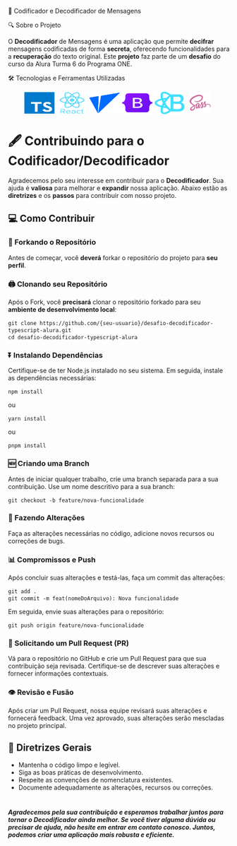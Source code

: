 📜 Codificador e Decodificador de Mensagens

🔍 Sobre o Projeto

O **Decodificador** de Mensagens é uma aplicação que permite **decifrar** mensagens codificadas de forma **secreta**, oferecendo funcionalidades para a **recuperação** do texto original. Este **projeto** faz parte de um **desafio** do curso da Alura Turma 6 do Programa ONE.

🛠️ Tecnologias e Ferramentas Utilizadas

<div align='center'>
    <img align='center' height='50' width='70' title='TypeScript' alt='typescript' src='https://github.com/devicons/devicon/blob/master/icons/typescript/typescript-original.svg' />
    <img align='center' height='50' width='70' title='React' alt='react' src='https://github.com/devicons/devicon/blob/master/icons/react/react-original-wordmark.svg' />
    <img align='center' height='50' width='70' title='Vite' alt='vite' src='https://github.com/devicons/devicon/blob/master/icons/vite/vite-original.svg' />
    <img align='center' height='55' width='70' title='Bootstrap' alt='bootstrap' src='https://github.com/devicons/devicon/blob/master/icons/bootstrap/bootstrap-original.svg' />
    <img align='center' height='54' width='68' title='Reactstrap' alt='reactstrap' src='https://github.com/devicons/devicon/blob/master/icons/reactbootstrap/reactbootstrap-original.svg' /> &nbsp;
    <img align='center' height='49' width='49' title='Sass' alt='sass' src='https://github.com/devicons/devicon/blob/master/icons/sass/sass-original.svg' /> &nbsp;
</div>

# 🖋️ Contribuindo para o Codificador/Decodificador

Agradecemos pelo seu interesse em contribuir para o **Decodificador**. Sua ajuda é **valiosa** para melhorar e **expandir** nossa aplicação. Abaixo estão as **diretrizes** e os **passos** para contribuir com nosso projeto.

## 💻 Como Contribuir

### 🌳 Forkando o Repositório

Antes de começar, você **deverá** forkar o repositório do projeto para **seu perfil**.

### 🖨 Clonando seu Repositório

Após o Fork, você **precisará** clonar o repositório forkado para seu **ambiente de desenvolvimento local**:

```
git clone https://github.com/{seu-usuario}/desafio-decodificador-typescript-alura.git
cd desafio-decodificador-typescript-alura
```

### ⏬ Instalando Dependências

Certifique-se de ter Node.js instalado no seu sistema. Em seguida, instale as dependências necessárias:

```
npm install
```

ou

```
yarn install
```

ou

```
pnpm install
```

### 🆕 Criando uma Branch

Antes de iniciar qualquer trabalho, crie uma branch separada para a sua contribuição. Use um nome descritivo para a sua branch:

```
git checkout -b feature/nova-funcionalidade
```

### 🔨 Fazendo Alterações

Faça as alterações necessárias no código, adicione novos recursos ou correções de bugs.

### 📊 Compromissos e Push

Após concluir suas alterações e testá-las, faça um commit das alterações:

```
git add .
git commit -m feat(nomeDoArquivo): Nova funcionalidade
```

Em seguida, envie suas alterações para o repositório:

```
git push origin feature/nova-funcionalidade
```

### 📨 Solicitando um Pull Request (PR)

Vá para o repositório no GitHub e crie um Pull Request para que sua contribuição seja revisada. Certifique-se de descrever suas alterações e fornecer informações contextuais.

### 👁 Revisão e Fusão

Após criar um Pull Request, nossa equipe revisará suas alterações e fornecerá feedback. Uma vez aprovado, suas alterações serão mescladas no projeto principal.

## 💼 Diretrizes Gerais

- Mantenha o código limpo e legível.
- Siga as boas práticas de desenvolvimento.
- Respeite as convenções de nomenclatura existentes.
- Documente adequadamente as alterações, recursos ou correções.

#

**_Agradecemos pela sua contribuição e esperamos trabalhar juntos para tornar o Decodificador ainda melhor. Se você tiver alguma dúvida ou precisar de ajuda, não hesite em entrar em contato conosco. Juntos, podemos criar uma aplicação mais robusta e eficiente._**
